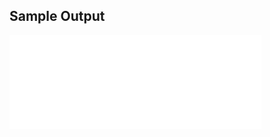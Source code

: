 ## Sample Output
<iframe width="80%" src="/Fabaceae_AInteractive.svg" frameborder="0" allowfullscreen></iframe>

